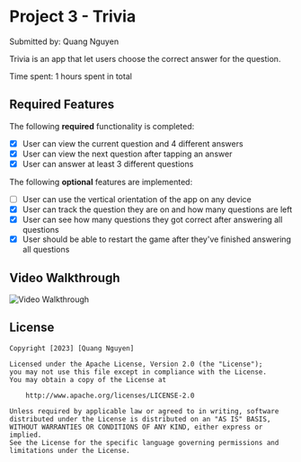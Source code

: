 # Project 3 - Trivia

Submitted by: Quang Nguyen

Trivia is an app that let users choose the correct answer for the question.

Time spent: 1 hours spent in total

## Required Features

The following **required** functionality is completed:

- [x] User can view the current question and 4 different answers
- [x] User can view the next question after tapping an answer
- [x] User can answer at least 3 different questions

The following **optional** features are implemented:

- [ ] User can use the vertical orientation of the app on any device
- [x] User can track the question they are on and how many questions are left
- [x] User can see how many questions they got correct after answering all questions
- [x] User should be able to restart the game after they've finished answering all questions

## Video Walkthrough

<img src='https://media.giphy.com/media/v1.Y2lkPTc5MGI3NjExcTNhM2xvenBlYzR6ZzRudmpvaGQweXk4NnJld29rcjBlYWlweTdvaiZlcD12MV9pbnRlcm5hbF9naWZfYnlfaWQmY3Q9Zw/WahoZQ63lmi7Ibu5F0/giphy.gif' title='Video Walkthrough' width='' alt='Video Walkthrough' />

## License

    Copyright [2023] [Quang Nguyen]

    Licensed under the Apache License, Version 2.0 (the "License");
    you may not use this file except in compliance with the License.
    You may obtain a copy of the License at

        http://www.apache.org/licenses/LICENSE-2.0

    Unless required by applicable law or agreed to in writing, software
    distributed under the License is distributed on an "AS IS" BASIS,
    WITHOUT WARRANTIES OR CONDITIONS OF ANY KIND, either express or implied.
    See the License for the specific language governing permissions and
    limitations under the License.
